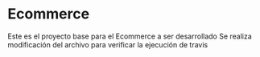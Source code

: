 # Ecommerce

Este es el proyecto base para el Ecommerce a ser desarrollado
Se realiza modificación del archivo para verificar la ejecución de travis
